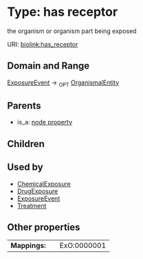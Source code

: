 
# Type: has receptor


the organism or organism part being exposed

URI: [biolink:has_receptor](https://w3id.org/biolink/vocab/has_receptor)


## Domain and Range

[ExposureEvent](ExposureEvent.md) ->  <sub>OPT</sub> [OrganismalEntity](OrganismalEntity.md)

## Parents

 *  is_a: [node property](node_property.md)

## Children


## Used by

 * [ChemicalExposure](ChemicalExposure.md)
 * [DrugExposure](DrugExposure.md)
 * [ExposureEvent](ExposureEvent.md)
 * [Treatment](Treatment.md)

## Other properties

|  |  |  |
| --- | --- | --- |
| **Mappings:** | | ExO:0000001 |

